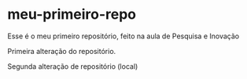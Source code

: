 # meu-primeiro-repo
Esse é o meu primeiro repositório, feito na aula de Pesquisa e Inovação

Primeira alteração do repositório.

Segunda alteração de repositório (local)
